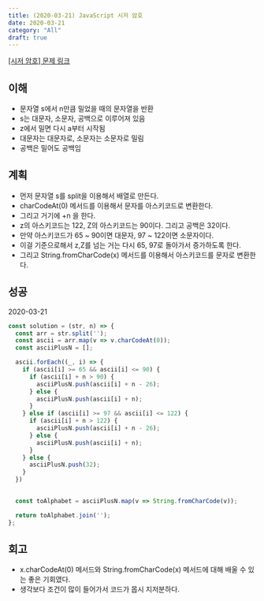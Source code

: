 ```yaml
---
title: (2020-03-21) JavaScript 시저 암호
date: 2020-03-21
category: "All"
draft: true
---
```


[[시저 암호] 문제 링크](https://programmers.co.kr/learn/courses/30/lessons/12926)

## 이해

- 문자열 s에서 n만큼 밀었을 때의 문자열을 반환
- s는 대문자, 소문자, 공백으로 이루어져 있음
- z에서 밀면 다시 a부터 시작됨
- 대문자는 대문자로, 소문자는 소문자로 밀림
- 공백은 밀어도 공백임

## 계획

- 먼저 문자열 s를 split을 이용해서 배열로 만든다.
- charCodeAt(0) 메서드를 이용해서 문자를 아스키코드로 변환한다.
- 그리고 거기에 +n 을 한다.
- z의 아스키코드는 122, Z의 아스키코드는 90이다. 그리고 공백은 32이다.
- 만약 아스키코드가 65 ~ 90이면 대문자, 97 ~ 122이면 소문자이다.
- 이걸 기준으로해서 z,Z를 넘는 거는 다시 65, 97로 돌아가서 증가하도록 한다.
- 그리고 String.fromCharCode(x) 메서드를 이용해서 아스키코드를 문자로 변환한다.

## 성공

2020-03-21

```javascript
const solution = (str, n) => {
  const arr = str.split('');
  const ascii = arr.map(v => v.charCodeAt(0));
  const asciiPlusN = [];

  ascii.forEach((_, i) => {
    if (ascii[i] >= 65 && ascii[i] <= 90) {
      if (ascii[i] + n > 90) {
        asciiPlusN.push(ascii[i] + n - 26);
      } else {
        asciiPlusN.push(ascii[i] + n);
      }
    } else if (ascii[i] >= 97 && ascii[i] <= 122) {
      if (ascii[i] + n > 122) {
        asciiPlusN.push(ascii[i] + n - 26);
      } else {
        asciiPlusN.push(ascii[i] + n);
      }
    } else {
      asciiPlusN.push(32);
    }
  })

  
  const toAlphabet = asciiPlusN.map(v => String.fromCharCode(v));

  return toAlphabet.join('');
};
```

## 회고

- x.charCodeAt(0) 메서드와 String.fromCharCode(x) 메서드에 대해 배울 수 있는 좋은 기회였다.
- 생각보다 조건이 많이 들어가서 코드가 몹시 지저분하다.

